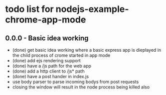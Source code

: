 # todo list for nodejs-example-chrome-app-mode

## 0.0.0 - Basic idea working
* (done) get basic idea working where a basic express app is dieplayed in the child process of crome started in app mode
* (done) add ejs rendering support
* (done) have a /js path for the web app
* (done) add a http client to /js* path
* (done) have a post hander in index.js
* use body parser to parse incoming bodys from post requests
* closing the window will result in the node process being killed also